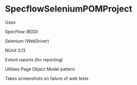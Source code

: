 # SpecflowSeleniumPOMProject
Uses:

SpecFlow (BDD)

Selenium (WebDriver)

NUnit 3.13

Extent reports (for reporting)

Utilises Page Object Model pattern

Takes screenshots on failure of web tests
